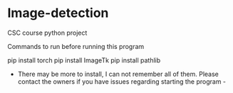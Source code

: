 # Image-detection
CSC course python project


Commands to run before running this program

pip install torch
pip install ImageTk
pip install pathlib
 - There may be more to install, I can not remember all of them. Please contact the owners if you have issues regarding starting the program - 
